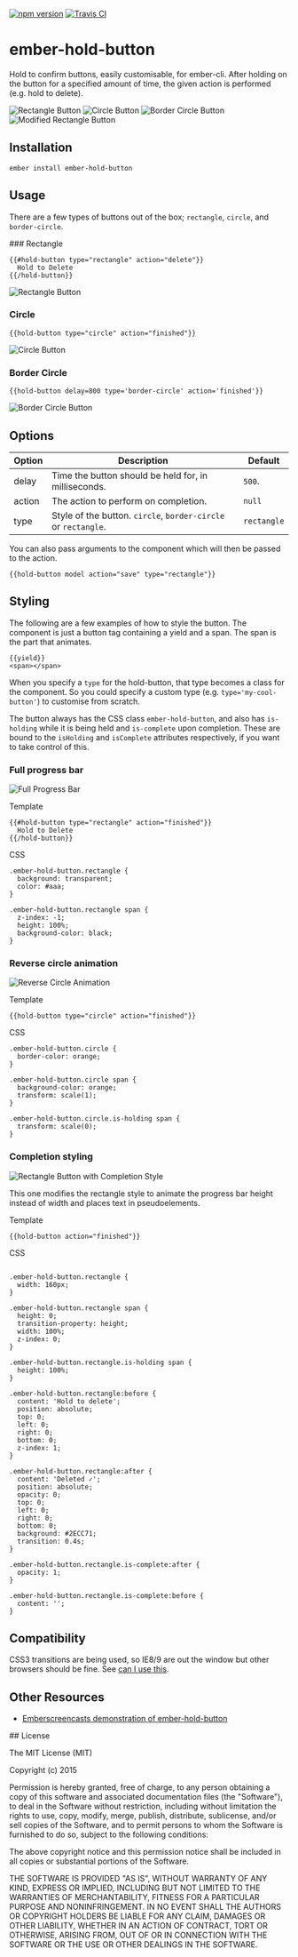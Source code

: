 [![npm version](https://badge.fury.io/js/ember-hold-button.svg)](http://badge.fury.io/js/ember-hold-button)
[![Travis CI](https://travis-ci.org/AddJam/ember-hold-button.svg)](https://travis-ci.org/AddJam/ember-hold-button)

# ember-hold-button

Hold to confirm buttons, easily customisable, for ember-cli. After holding on the button for a specified amount of time, the given action is performed (e.g. hold to delete).

![Rectangle Button](https://s3.amazonaws.com/f.cl.ly/items/2W2B3W1Y0F1Q3Y12192Z/Screen%20Recording%202015-07-31%20at%2002.41%20pm.gif)
![Circle Button](https://s3.amazonaws.com/f.cl.ly/items/412P231Y2Q261o0U2s2g/Screen%20Recording%202015-07-31%20at%2002.41%20pm.gif)
![Border Circle Button](https://s3.amazonaws.com/f.cl.ly/items/3c2n3k08042R230Q3y2I/Screen%20Recording%202015-08-03%20at%2002.04%20pm.gif)
![Modified Rectangle Button](https://s3.amazonaws.com/f.cl.ly/items/0b2p2W1G24113b07451i/Screen%20Recording%202016-05-05%20at%2010.49%20am.gif?v=07d4f6b3)

## Installation

`ember install ember-hold-button`

## Usage

There are a few types of buttons out of the box; `rectangle`, `circle`, and `border-circle`.

### Rectangle
```
{{#hold-button type="rectangle" action="delete"}}
  Hold to Delete
{{/hold-button}}
```
![Rectangle Button](https://s3.amazonaws.com/f.cl.ly/items/2W2B3W1Y0F1Q3Y12192Z/Screen%20Recording%202015-07-31%20at%2002.41%20pm.gif)

### Circle
`{{hold-button type="circle" action="finished"}}`    

![Circle Button](https://s3.amazonaws.com/f.cl.ly/items/412P231Y2Q261o0U2s2g/Screen%20Recording%202015-07-31%20at%2002.41%20pm.gif)

### Border Circle
`{{hold-button delay=800 type='border-circle' action='finished'}}`

![Border Circle Button](https://s3.amazonaws.com/f.cl.ly/items/3c2n3k08042R230Q3y2I/Screen%20Recording%202015-08-03%20at%2002.04%20pm.gif)

## Options

Option | Description                                          | Default
-------|------------------------------------------------------|----------
delay  | Time the button should be held for, in milliseconds. | `500`.
action | The action to perform on completion.                 | `null`
type   | Style of the button. `circle`, `border-circle` or `rectangle`.        | `rectangle`

You can also pass arguments to the component which will then be passed to the action.

`{{hold-button model action="save" type="rectangle"}}`

## Styling

The following are a few examples of how to style the button. The component is just a button tag containing a yield and a span. The span is the part that animates.

```
{{yield}}
<span></span>
```

When you specify a `type` for the hold-button, that type becomes a class for the component. So you could specify a custom type (e.g. `type='my-cool-button'`) to customise from scratch.

The button always has the CSS class `ember-hold-button`, and also has `is-holding` while it is being held and `is-complete` upon completion. These are bound to the `isHolding` and `isComplete` attributes respectively, if you want to take control of this.

### Full progress bar
![Full Progress Bar](https://s3.amazonaws.com/f.cl.ly/items/2u1i1q0B1R3j3z0N1O2k/Screen%20Recording%202015-07-31%20at%2004.25%20pm.gif)

Template
```
{{#hold-button type="rectangle" action="finished"}}
  Hold to Delete
{{/hold-button}}
```

CSS
```
.ember-hold-button.rectangle {
  background: transparent;
  color: #aaa;
}

.ember-hold-button.rectangle span {
  z-index: -1;
  height: 100%;
  background-color: black;
}
```

### Reverse circle animation

![Reverse Circle Animation](https://s3.amazonaws.com/f.cl.ly/items/1N3B1i3G3X2J2J0Q3t27/Screen%20Recording%202015-07-31%20at%2004.31%20pm.gif)

Template    

`{{hold-button type="circle" action="finished"}}`

CSS
```
.ember-hold-button.circle {
  border-color: orange;
}

.ember-hold-button.circle span {
  background-color: orange;
  transform: scale(1);
}

.ember-hold-button.circle.is-holding span {
  transform: scale(0);
}
```

### Completion styling
![Rectangle Button with Completion Style](https://s3.amazonaws.com/f.cl.ly/items/0b2p2W1G24113b07451i/Screen%20Recording%202016-05-05%20at%2010.49%20am.gif?v=07d4f6b3)

This one modifies the rectangle style to animate the progress bar height instead of width and places text in pseudoelements.

Template

`{{hold-button action="finished"}}`

CSS
```

.ember-hold-button.rectangle {
  width: 160px;
}

.ember-hold-button.rectangle span {
  height: 0;
  transition-property: height;
  width: 100%;
  z-index: 0;
}

.ember-hold-button.rectangle.is-holding span {
  height: 100%;
}

.ember-hold-button.rectangle:before {
  content: 'Hold to delete';
  position: absolute;
  top: 0;
  left: 0;
  right: 0;
  bottom: 0;
  z-index: 1;
}

.ember-hold-button.rectangle:after {
  content: 'Deleted ✓';
  position: absolute;
  opacity: 0;
  top: 0;
  left: 0;
  right: 0;
  bottom: 0;
  background: #2ECC71;
  transition: 0.4s;
}

.ember-hold-button.rectangle.is-complete:after {
  opacity: 1;
}

.ember-hold-button.rectangle.is-complete:before {
  content: '';
}
```

## Compatibility
CSS3 transitions are being used, so IE8/9 are out the window but other browsers should be fine. See [can I use this](http://caniuse.com/#search=transition).

## Other Resources

* [Emberscreencasts demonstration of ember-hold-button](https://www.emberscreencasts.com/posts/70-ember-hold-button)

## License

The MIT License (MIT)

Copyright (c) 2015

Permission is hereby granted, free of charge, to any person obtaining a copy of this software and associated documentation files (the "Software"), to deal in the Software without restriction, including without limitation the rights to use, copy, modify, merge, publish, distribute, sublicense, and/or sell copies of the Software, and to permit persons to whom the Software is furnished to do so, subject to the following conditions:

The above copyright notice and this permission notice shall be included in all copies or substantial portions of the Software.

THE SOFTWARE IS PROVIDED "AS IS", WITHOUT WARRANTY OF ANY KIND, EXPRESS OR IMPLIED, INCLUDING BUT NOT LIMITED TO THE WARRANTIES OF MERCHANTABILITY, FITNESS FOR A PARTICULAR PURPOSE AND NONINFRINGEMENT. IN NO EVENT SHALL THE AUTHORS OR COPYRIGHT HOLDERS BE LIABLE FOR ANY CLAIM, DAMAGES OR OTHER LIABILITY, WHETHER IN AN ACTION OF CONTRACT, TORT OR OTHERWISE, ARISING FROM, OUT OF OR IN CONNECTION WITH THE SOFTWARE OR THE USE OR OTHER DEALINGS IN THE SOFTWARE.
